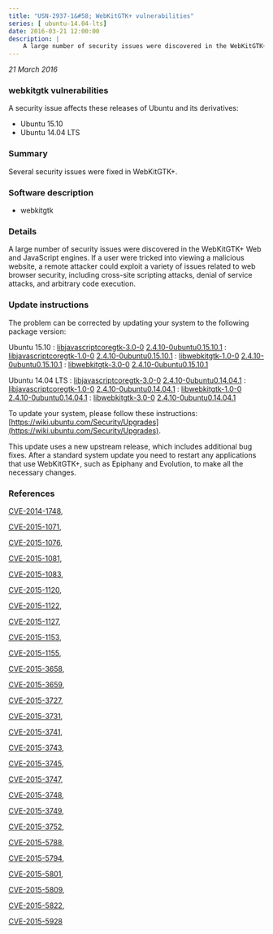 ```yaml
---
title: "USN-2937-1&#58; WebKitGTK+ vulnerabilities"
series: [ ubuntu-14.04-lts]
date: 2016-03-21 12:00:00
description: |
    A large number of security issues were discovered in the WebKitGTK+ Web and JavaScript engines. If a user were tricked into viewing a malicious website, a remote attacker could exploit a variety of issues related to web browser security, including cross-site scripting attacks, denial of service attacks, and arbitrary code execution. 
--- 
```

 
 

*21 March 2016*

### webkitgtk vulnerabilities

A security issue affects these releases of Ubuntu and its derivatives:

* Ubuntu 15.10
* Ubuntu 14.04 LTS

### Summary

Several security issues were fixed in WebKitGTK+. 

### Software description

* webkitgtk 

### Details

A large number of security issues were discovered in the WebKitGTK+ Web and JavaScript engines. If a user were tricked into viewing a malicious website, a remote attacker could exploit a variety of issues related to web browser security, including cross-site scripting attacks, denial of service attacks, and arbitrary code execution. 

### Update instructions

The problem can be corrected by updating your system to the following package version:

Ubuntu 15.10
 : [libjavascriptcoregtk-3.0-0](https://launchpad.net/ubuntu/+source/webkitgtk) <span> [2.4.10-0ubuntu0.15.10.1](https://launchpad.net/ubuntu/+source/webkitgtk/2.4.10-0ubuntu0.15.10.1) </span> 
 : [libjavascriptcoregtk-1.0-0](https://launchpad.net/ubuntu/+source/webkitgtk) <span> [2.4.10-0ubuntu0.15.10.1](https://launchpad.net/ubuntu/+source/webkitgtk/2.4.10-0ubuntu0.15.10.1) </span> 
 : [libwebkitgtk-1.0-0](https://launchpad.net/ubuntu/+source/webkitgtk) <span> [2.4.10-0ubuntu0.15.10.1](https://launchpad.net/ubuntu/+source/webkitgtk/2.4.10-0ubuntu0.15.10.1) </span> 
 : [libwebkitgtk-3.0-0](https://launchpad.net/ubuntu/+source/webkitgtk) <span> [2.4.10-0ubuntu0.15.10.1](https://launchpad.net/ubuntu/+source/webkitgtk/2.4.10-0ubuntu0.15.10.1) </span> 

Ubuntu 14.04 LTS
 : [libjavascriptcoregtk-3.0-0](https://launchpad.net/ubuntu/+source/webkitgtk) <span> [2.4.10-0ubuntu0.14.04.1](https://launchpad.net/ubuntu/+source/webkitgtk/2.4.10-0ubuntu0.14.04.1) </span> 
 : [libjavascriptcoregtk-1.0-0](https://launchpad.net/ubuntu/+source/webkitgtk) <span> [2.4.10-0ubuntu0.14.04.1](https://launchpad.net/ubuntu/+source/webkitgtk/2.4.10-0ubuntu0.14.04.1) </span> 
 : [libwebkitgtk-1.0-0](https://launchpad.net/ubuntu/+source/webkitgtk) <span> [2.4.10-0ubuntu0.14.04.1](https://launchpad.net/ubuntu/+source/webkitgtk/2.4.10-0ubuntu0.14.04.1) </span> 
 : [libwebkitgtk-3.0-0](https://launchpad.net/ubuntu/+source/webkitgtk) <span> [2.4.10-0ubuntu0.14.04.1](https://launchpad.net/ubuntu/+source/webkitgtk/2.4.10-0ubuntu0.14.04.1) </span> 

To update your system, please follow these instructions: [https://wiki.ubuntu.com/Security/Upgrades](https://wiki.ubuntu.com/Security/Upgrades).

This update uses a new upstream release, which includes additional bug fixes. After a standard system update you need to restart any applications that use WebKitGTK+, such as Epiphany and Evolution, to make all the necessary changes. 

### References

 
 [CVE-2014-1748](http://people.ubuntu.com/~ubuntu-security/cve/CVE-2014-1748), 

 [CVE-2015-1071](http://people.ubuntu.com/~ubuntu-security/cve/CVE-2015-1071), 

 [CVE-2015-1076](http://people.ubuntu.com/~ubuntu-security/cve/CVE-2015-1076), 

 [CVE-2015-1081](http://people.ubuntu.com/~ubuntu-security/cve/CVE-2015-1081), 

 [CVE-2015-1083](http://people.ubuntu.com/~ubuntu-security/cve/CVE-2015-1083), 

 [CVE-2015-1120](http://people.ubuntu.com/~ubuntu-security/cve/CVE-2015-1120), 

 [CVE-2015-1122](http://people.ubuntu.com/~ubuntu-security/cve/CVE-2015-1122), 

 [CVE-2015-1127](http://people.ubuntu.com/~ubuntu-security/cve/CVE-2015-1127), 

 [CVE-2015-1153](http://people.ubuntu.com/~ubuntu-security/cve/CVE-2015-1153), 

 [CVE-2015-1155](http://people.ubuntu.com/~ubuntu-security/cve/CVE-2015-1155), 

 [CVE-2015-3658](http://people.ubuntu.com/~ubuntu-security/cve/CVE-2015-3658), 

 [CVE-2015-3659](http://people.ubuntu.com/~ubuntu-security/cve/CVE-2015-3659), 

 [CVE-2015-3727](http://people.ubuntu.com/~ubuntu-security/cve/CVE-2015-3727), 

 [CVE-2015-3731](http://people.ubuntu.com/~ubuntu-security/cve/CVE-2015-3731), 

 [CVE-2015-3741](http://people.ubuntu.com/~ubuntu-security/cve/CVE-2015-3741), 

 [CVE-2015-3743](http://people.ubuntu.com/~ubuntu-security/cve/CVE-2015-3743), 

 [CVE-2015-3745](http://people.ubuntu.com/~ubuntu-security/cve/CVE-2015-3745), 

 [CVE-2015-3747](http://people.ubuntu.com/~ubuntu-security/cve/CVE-2015-3747), 

 [CVE-2015-3748](http://people.ubuntu.com/~ubuntu-security/cve/CVE-2015-3748), 

 [CVE-2015-3749](http://people.ubuntu.com/~ubuntu-security/cve/CVE-2015-3749), 

 [CVE-2015-3752](http://people.ubuntu.com/~ubuntu-security/cve/CVE-2015-3752), 

 [CVE-2015-5788](http://people.ubuntu.com/~ubuntu-security/cve/CVE-2015-5788), 

 [CVE-2015-5794](http://people.ubuntu.com/~ubuntu-security/cve/CVE-2015-5794), 

 [CVE-2015-5801](http://people.ubuntu.com/~ubuntu-security/cve/CVE-2015-5801), 

 [CVE-2015-5809](http://people.ubuntu.com/~ubuntu-security/cve/CVE-2015-5809), 

 [CVE-2015-5822](http://people.ubuntu.com/~ubuntu-security/cve/CVE-2015-5822), 

 [CVE-2015-5928](http://people.ubuntu.com/~ubuntu-security/cve/CVE-2015-5928)
 

